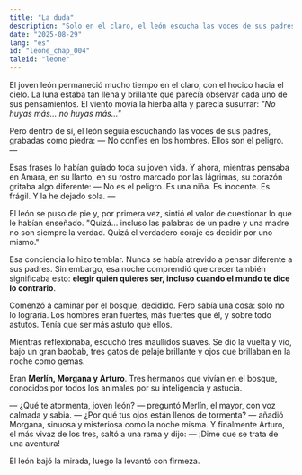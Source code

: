 ```yaml
---
title: "La duda"
description: "Solo en el claro, el león escucha las voces de sus padres que le invitan a desconfiar de los hombres. Pero por primera vez se atreve a cuestionar lo que siempre ha creído, y de esa duda nace el coraje de actuar."
date: "2025-08-29"
lang: "es"
id: "leone_chap_004"
taleid: "leone"
---
```


El joven león permaneció mucho tiempo en el claro, con el hocico hacia el cielo. La luna estaba tan llena y brillante que parecía observar cada uno de sus pensamientos.
El viento movía la hierba alta y parecía susurrar: *"No huyas más... no huyas más..."*

Pero dentro de sí, el león seguía escuchando las voces de sus padres, grabadas como piedra:
— No confíes en los hombres. Ellos son el peligro. —

Esas frases lo habían guiado toda su joven vida. Y ahora, mientras pensaba en Amara, en su llanto, en su rostro marcado por las lágrimas, su corazón gritaba algo diferente:
— No es el peligro. Es una niña. Es inocente. Es frágil. Y la he dejado sola. —

El león se puso de pie y, por primera vez, sintió el valor de cuestionar lo que le habían enseñado.
"Quizá... incluso las palabras de un padre y una madre no son siempre la verdad. Quizá el verdadero coraje es decidir por uno mismo."

Esa conciencia lo hizo temblar. Nunca se había atrevido a pensar diferente a sus padres. Sin embargo, esa noche comprendió que crecer también significaba esto: **elegir quién quieres ser, incluso cuando el mundo te dice lo contrario**.

Comenzó a caminar por el bosque, decidido.
Pero sabía una cosa: solo no lo lograría. Los hombres eran fuertes, más fuertes que él, y sobre todo astutos. Tenía que ser más astuto que ellos.

Mientras reflexionaba, escuchó tres maullidos suaves. Se dio la vuelta y vio, bajo un gran baobab, tres gatos de pelaje brillante y ojos que brillaban en la noche como gemas.

Eran **Merlín, Morgana y Arturo**.
Tres hermanos que vivían en el bosque, conocidos por todos los animales por su inteligencia y astucia.

— ¿Qué te atormenta, joven león? — preguntó Merlín, el mayor, con voz calmada y sabia.
— ¿Por qué tus ojos están llenos de tormenta? — añadió Morgana, sinuosa y misteriosa como la noche misma.
Y finalmente Arturo, el más vivaz de los tres, saltó a una rama y dijo:
— ¡Dime que se trata de una aventura!

El león bajó la mirada, luego la levantó con firmeza.
